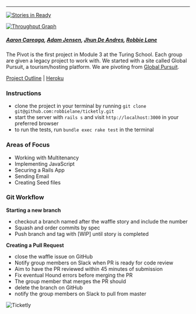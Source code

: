 
---
[![Stories in Ready](https://badge.waffle.io/robbielane/ticketly.png?label=ready&title=Ready)](http://waffle.io/robbielane/ticketly)

[![Throughput Graph](https://graphs.waffle.io/robbielane/ticketly/throughput.svg)](https://waffle.io/robbielane/ticketly/metrics)

##### [Aaron Careaga](https://github.com/acareaga), [Adam Jensen](https://github.com/adamki), [Jhun De Andres](https://github.com/joshuajhun), [Robbie Lane](https://github.com/robbielane)

The Pivot is the first project in Module 3 at the Turing School. Each group are given a legacy project to work with. We started with a site called Global Pursuit, a tourism/hosting platform. We are pivoting from [Global Pursuit](http://github.com/toriejw/global-pursuit).

[Project Outline](https://github.com/turingschool/lesson_plans/blob/master/ruby_03-professional_rails_applications/the_pivot.md) | [Heroku](http://ticketly.herokuapp.com/)

### Instructions

* clone the project in your terminal by running `git clone git@github.com:robbielane/ticketly.git`
* start the server with `rails s` and visit `http://localhost:3000` in your preferred browser
* to run the tests, run `bundle exec rake test` in the terminal

### Areas of Focus

* Working with Multitenancy
* Implementing JavaScript
* Securing a Rails App
* Sending Email
* Creating Seed files

### Git Workflow

**Starting a new branch**

* checkout a branch named after the waffle story and include the number
* Squash and order commits by spec
* Push branch and tag with [WIP] until story is completed

**Creating a Pull Request**

* close the waffle issue on GitHub
* Notify group members on Slack when PR is ready for code review
* Aim to have the PR reviewed within 45 minutes of submission
* Fix eventual Hound errors before merging the PR
* The group member that merges the PR should
* delete the branch on GitHub
* notify the group members on Slack to pull from master

![Ticketly](http://www.aaroncareaga.com/wp-content/uploads/2016/01/Screen-Shot-2016-01-21-at-10.51.03-AM.png "Ticketly")
